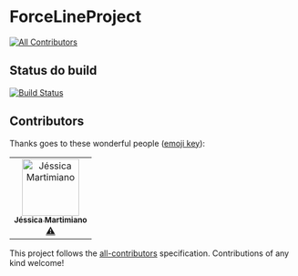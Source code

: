 # ForceLineProject
[![All Contributors](https://img.shields.io/badge/all_contributors-1-orange.svg?style=flat-square)](#contributors)

## Status do build
[![Build Status](https://travis-ci.com/lucasdlg5/ForceLineProject.svg?branch=master)](https://travis-ci.com/lucasdlg5/ForceLineProject)

## Contributors

Thanks goes to these wonderful people ([emoji key](https://allcontributors.org/docs/en/emoji-key)):

<!-- ALL-CONTRIBUTORS-LIST:START - Do not remove or modify this section -->
<!-- prettier-ignore -->
<table><tr><td align="center"><a href="https://github.com/martimiano"><img src="https://avatars2.githubusercontent.com/u/34030944?v=4" width="100px;" alt="Jéssica Martimiano"/><br /><sub><b>Jéssica Martimiano</b></sub></a><br /><a href="https://github.com/lucasdlg5/ForceLineProject/commits?author=martimiano" title="Tests">⚠️</a></td></tr></table>

<!-- ALL-CONTRIBUTORS-LIST:END -->

This project follows the [all-contributors](https://github.com/all-contributors/all-contributors) specification. Contributions of any kind welcome!